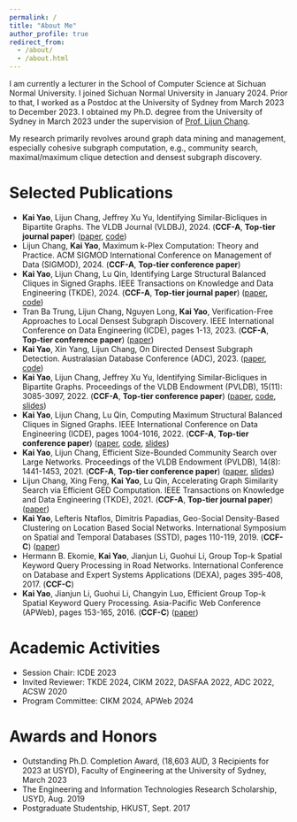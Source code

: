 ```yaml
---
permalink: /
title: "About Me"
author_profile: true
redirect_from: 
  - /about/
  - /about.html
---
```


I am currently a lecturer in the School of Computer Science at Sichuan Normal University. I joined Sichuan Normal University in January 2024. Prior to that, I worked as a Postdoc at the University of Sydney from March 2023 to December 2023. I obtained my Ph.D. degree from the University of Sydney in March 2023 under the supervision of [Prof. Lijun Chang](https://lijunchang.github.io/index.html). 

My research primarily revolves around graph data mining and management, especially cohesive subgraph computation, e.g., community search, maximal/maximum clique detection and densest subgraph discovery.


Selected Publications
======
- **Kai Yao**, Lijun Chang, Jeffrey Xu Yu, Identifying Similar-Bicliques in Bipartite Graphs. The VLDB Journal (VLDBJ), 2024. (**CCF-A**, **Top-tier journal paper**) ([paper](../files/VLDBJ24.pdf), [code](https://github.com/kyaocs/Similar-Biclique-Idx))
- Lijun Chang, **Kai Yao**, Maximum k-Plex Computation: Theory and Practice. ACM SIGMOD International Conference on Management of Data (SIGMOD), 2024. (**CCF-A**, **Top-tier conference paper**)
- **Kai Yao**, Lijun Chang, Lu Qin, Identifying Large Structural Balanced Cliques in Signed Graphs. IEEE Transactions on Knowledge and Data Engineering (TKDE), 2024. (**CCF-A**, **Top-tier journal paper**) ([paper](../files/TKDE24.pdf), [code](https://github.com/kyaocs/BCE))
- Tran Ba Trung, Lijun Chang, Nguyen Long, **Kai Yao**, Verification-Free Approaches to Local Densest Subgraph Discovery. IEEE International Conference on Data Engineering (ICDE), pages 1-13, 2023. (**CCF-A**, **Top-tier conference paper**) ([paper](../files/ICDE-LDS-2023.pdf))
- **Kai Yao**, Xin Yang, Lijun Chang, On Directed Densest Subgraph Detection. Australasian Database Conference (ADC), 2023. ([paper](../files/ADC-2023.pdf), [code](https://github.com/kyaocs/DDS))
- **Kai Yao**, Lijun Chang, Jeffrey Xu Yu, Identifying Similar-Bicliques in Bipartite Graphs. Proceedings of the VLDB Endowment (PVLDB), 15(11): 3085-3097, 2022. (**CCF-A**, **Top-tier conference paper**) ([paper](../files/VLDB22.pdf), [code](https://github.com/kyaocs/Similar-Biclique), [slides](../files/Research_2541.pptx))
- **Kai Yao**, Lijun Chang, Lu Qin, Computing Maximum Structural Balanced Cliques in Signed Graphs. IEEE International Conference on Data Engineering (ICDE), pages 1004-1016, 2022. (**CCF-A**, **Top-tier conference paper**) ([paper](../files/ICDE22.pdf), [code](https://github.com/kyaocs/MSBC), [slides](../files/icde2022msbe-5mins.pptx))
- **Kai Yao**, Lijun Chang, Efficient Size-Bounded Community Search over Large Networks. Proceedings of the VLDB Endowment (PVLDB), 14(8): 1441-1453, 2021. (**CCF-A**, **Top-tier conference paper**) ([paper](../files/VLDB21.pdf), [slides](../files/scs_15minutes_on_VLDB.pptx))
- Lijun Chang, Xing Feng, **Kai Yao**, Lu Qin, Accelerating Graph Similarity Search via Efficient GED Computation. IEEE Transactions on Knowledge and Data Engineering (TKDE), 2021. (**CCF-A**, **Top-tier journal paper**) ([paper](../files/tkde-ged-2022.pdf))
- **Kai Yao**, Lefteris Ntaflos, Dimitris Papadias, Geo-Social Density-Based Clustering on Location Based Social Networks. International Symposium on Spatial and Temporal Databases (SSTD), pages 110-119, 2019. (**CCF-C**) ([paper](../files/SSTD2019.pdf))
- Hermann B. Ekomie, **Kai Yao**, Jianjun Li, Guohui Li, Group Top-k Spatial Keyword Query Processing in Road Networks. International Conference on Database and Expert Systems Applications (DEXA), pages 395-408, 2017. (**CCF-C**)
- **Kai Yao**, Jianjun Li, Guohui Li, Changyin Luo, Efficient Group Top-k Spatial Keyword Query Processing. Asia-Pacific Web Conference (APWeb), pages 153-165, 2016. (**CCF-C**) ([paper](../files/APWeb16.pdf))

Academic Activities
======
- Session Chair: ICDE 2023
- Invited Reviewer: TKDE 2024, CIKM 2022, DASFAA 2022, ADC 2022, ACSW 2020
- Program Committee: CIKM 2024, APWeb 2024

Awards and Honors
======
- Outstanding Ph.D. Completion Award, (18,603 AUD, 3 Recipients for 2023 at USYD), Faculty of Engineering at the University of Sydney, March 2023
- The Engineering and Information Technologies Research Scholarship, USYD, Aug. 2019
- Postgraduate Studentship, HKUST, Sept. 2017
